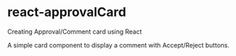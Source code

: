 # react-approvalCard
Creating Approval/Comment card using React

A simple card component to display a comment with Accept/Reject buttons.

